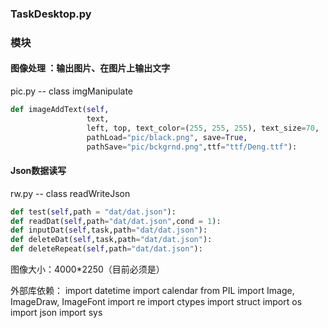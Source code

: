 ### TaskDesktop.py

### 模块

#### 图像处理 ：输出图片、在图片上输出文字

pic.py -- class imgManipulate

```python
def imageAddText(self,
                 text, 
                 left, top, text_color=(255, 255, 255), text_size=70, 		
                 pathLoad="pic/black.png", save=True, 
                 pathSave="pic/bckgrnd.png",ttf="ttf/Deng.ttf"):
```

#### Json数据读写

rw.py -- class readWriteJson

```python
def test(self,path = "dat/dat.json"):
def readDat(self,path="dat/dat.json",cond = 1):
def inputDat(self,task,path="dat/dat.json"):
def deleteDat(self,task,path="dat/dat.json"):
def deleteRepeat(self,path="dat/dat.json"):
```

图像大小：4000*2250（目前必须是）

外部库依赖：
import datetime
import calendar
from PIL import Image, ImageDraw, ImageFont
import re
import ctypes
import struct
import os
import json
import sys
